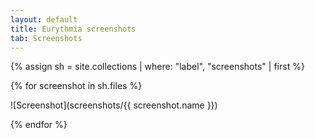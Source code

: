 ```yaml
---
layout: default
title: Eurythmia screenshots
tab: Screenshots
---
```


{% assign sh = site.collections | where: "label", "screenshots" | first %}

{% for screenshot in sh.files %}

![Screenshot](screenshots/{{ screenshot.name }})

{% endfor %}
